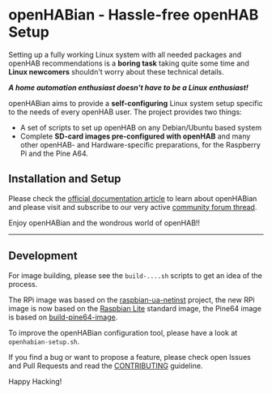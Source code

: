 # openHABian - Hassle-free openHAB Setup

Setting up a fully working Linux system with all needed packages and openHAB recommendations is a **boring task** taking quite some time and **Linux newcomers** shouldn't worry about these technical details.

***A home automation enthusiast doesn't have to be a Linux enthusiast!***

openHABian aims to provide a **self-configuring** Linux system setup specific to the needs of every openHAB user.
The project provides two things:

* A set of scripts to set up openHAB on any Debian/Ubuntu based system
* Complete **SD-card images pre-configured with openHAB** and many other openHAB- and Hardware-specific preparations, for the Raspberry Pi and the Pine A64.

## Installation and Setup

Please check the [official documentation article](http://docs.openhab.org/installation/openhabian.html) to learn about openHABian and please visit and subscribe to our very active [community forum thread](https://community.openhab.org/t/13379).

Enjoy openHABian and the wondrous world of openHAB!!

----

## Development

For image building, please see the `build-....sh` scripts to get an idea of the process.

The RPi image was based on the [raspbian-ua-netinst](https://github.com/debian-pi/raspbian-ua-netinst) project,
the new RPi image is now based on the [Raspbian Lite](https://www.raspberrypi.org/downloads/raspbian) standard image,
the Pine64 image is based on [build-pine64-image](https://github.com/longsleep/build-pine64-image).

To improve the openHABian configuration tool, please have a look at `openhabian-setup.sh`.

If you find a bug or want to propose a feature, please check open Issues and Pull Requests and read the [CONTRIBUTING](CONTRIBUTING.md) guideline.

Happy Hacking!
